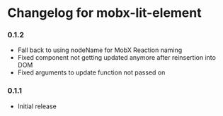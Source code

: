 # Changelog for mobx-lit-element

### 0.1.2
- Fall back to using nodeName for MobX Reaction naming
- Fixed component not getting updated anymore after reinsertion into DOM
- Fixed arguments to update function not passed on

### 0.1.1
- Initial release